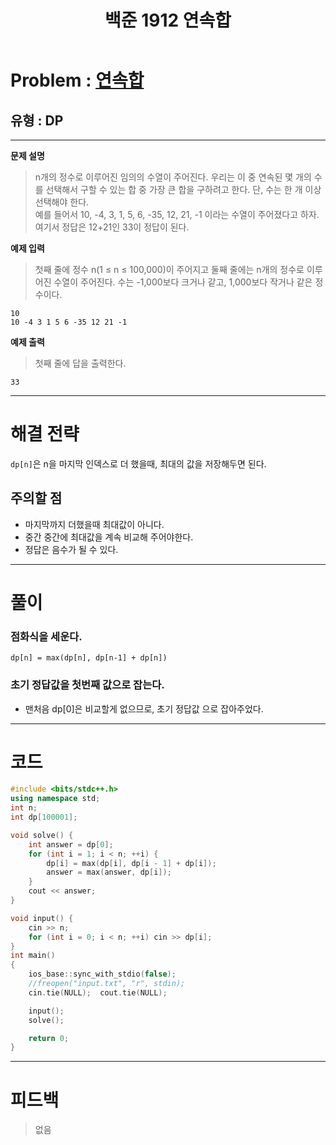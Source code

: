 ﻿---
title: 백준 1912 연속합
#date: 2020-01-01-00:00
categories:
- PS

tags:
- baekjoon
- PS
- Problem Solve
- DP
---

<!-- 문제 번호 -->

# Problem : [연속합](https://www.acmicpc.net/problem/1912)
## 유형 : DP

---


**문제 설명**

> n개의 정수로 이루어진 임의의 수열이 주어진다. 우리는 이 중 연속된 몇 개의 수를 선택해서 구할 수 있는 합 중 가장 큰 합을 구하려고 한다. 단, 수는 한 개 이상 선택해야 한다.  
예를 들어서 10, -4, 3, 1, 5, 6, -35, 12, 21, -1 이라는 수열이 주어졌다고 하자. 여기서 정답은 12+21인 33이 정답이 된다.


**예제 입력**

> 첫째 줄에 정수 n(1 ≤ n ≤ 100,000)이 주어지고 둘째 줄에는 n개의 정수로 이루어진 수열이 주어진다. 수는 -1,000보다 크거나 같고, 1,000보다 작거나 같은 정수이다.

```
10
10 -4 3 1 5 6 -35 12 21 -1
```

**예제 출력**

> 첫째 줄에 답을 출력한다.

```
33
```

---


# 해결 전략

> 
`dp[n]`은 n을 마지막 인덱스로 더 했을때, 최대의 값을 저장해두면 된다.




## 주의할 점

* 마지막까지 더했을때 최대값이 아니다.
* 중간 중간에 최대값을 계속 비교해 주어야한다.
* 정답은 음수가 될 수 있다.


---



# 풀이

### 점화식을 세운다.
`dp[n] = max(dp[n], dp[n-1] + dp[n])`



### 초기 정답값을 첫번째 값으로 잡는다.
* 맨처음 dp[0]은 비교할게 없으므로, 초기 정답값 으로 잡아주었다.

---

# 코드

```c++
#include <bits/stdc++.h>
using namespace std;
int n;
int dp[100001];

void solve() {
    int answer = dp[0];
    for (int i = 1; i < n; ++i) {
        dp[i] = max(dp[i], dp[i - 1] + dp[i]);
        answer = max(answer, dp[i]);
    }
    cout << answer;
}

void input() {
    cin >> n;
    for (int i = 0; i < n; ++i) cin >> dp[i];
}
int main()
{
    ios_base::sync_with_stdio(false);
    //freopen("input.txt", "r", stdin);
    cin.tie(NULL);  cout.tie(NULL);

    input();
    solve();

    return 0;
}
```


---


# 피드백


> 없음
